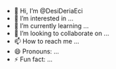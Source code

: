 - 👋 Hi, I’m @DesiDeriaEci
- 👀 I’m interested in ...
- 🌱 I’m currently learning ...
- 💞️ I’m looking to collaborate on ...
- 📫 How to reach me ...
- 😄 Pronouns: ...
- ⚡ Fun fact: ...

<!---
DesiDeriaEci/DesiDeriaEci is a ✨ special ✨ repository because its `README.md` (this file) appears on your GitHub profile.
You can click the Preview link to take a look at your changes.
--->
